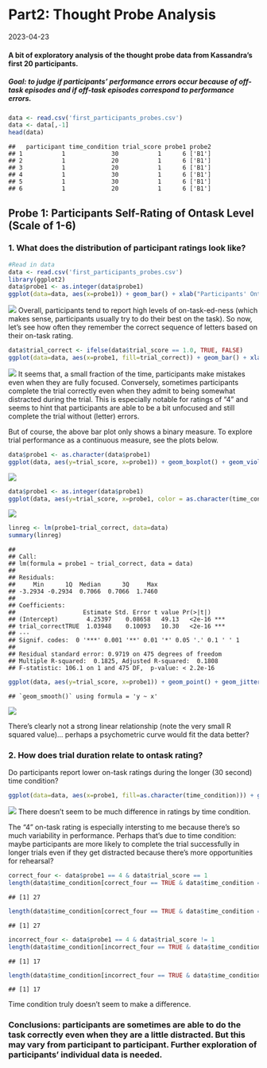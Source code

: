 Part2: Thought Probe Analysis
================
2023-04-23

#### A bit of exploratory analysis of the thought probe data from Kassandra’s first 20 participants.

##### Goal: to judge if participants’ performance errors occur because of off-task episodes and if off-task episodes correspond to performance errors.

``` r
data <- read.csv('first_participants_probes.csv')
data <- data[,-1]
head(data)
```

    ##   participant time_condition trial_score probe1 probe2
    ## 1           1             30           1      6 ['B1']
    ## 2           1             20           1      6 ['B1']
    ## 3           1             20           1      6 ['B1']
    ## 4           1             30           1      6 ['B1']
    ## 5           1             30           1      6 ['B1']
    ## 6           1             20           1      6 ['B1']

## Probe 1: Participants Self-Rating of Ontask Level (Scale of 1-6)

### 1. What does the distribution of participant ratings look like?

``` r
#Read in data 
data <- read.csv('first_participants_probes.csv')
library(ggplot2)
data$probe1 <- as.integer(data$probe1)
ggplot(data=data, aes(x=probe1)) + geom_bar() + xlab("Participants' Ontask Rating")
```

![](figure-gfm/unnamed-chunk-2-1.png)<!-- -->
Overall, participants tend to report high levels of on-task-ed-ness
(which makes sense, participants usually try to do their best on the
task). So now, let’s see how often they remember the correct sequence of
letters based on their on-task rating.

``` r
data$trial_correct <- ifelse(data$trial_score == 1.0, TRUE, FALSE)
ggplot(data=data, aes(x=probe1, fill=trial_correct)) + geom_bar() + xlab("Participants' Ontask Rating")
```

![](figure-gfm/unnamed-chunk-3-1.png)<!-- -->
It seems that, a small fraction of the time, participants make mistakes
even when they are fully focused. Conversely, sometimes participants
complete the trial correctly even when they admit to being somewhat
distracted during the trial. This is especially notable for ratings of
“4” and seems to hint that participants are able to be a bit unfocused
and still complete the trial without (letter) errors.

But of course, the above bar plot only shows a binary measure. To
explore trial performance as a continuous measure, see the plots below.

``` r
data$probe1 <- as.character(data$probe1)
ggplot(data, aes(y=trial_score, x=probe1)) + geom_boxplot() + geom_violin() + xlab("Participants' Ontask Rating") + ylab("Trial Percentage Correct")
```

![](figure-gfm/unnamed-chunk-4-1.png)<!-- -->

``` r
data$probe1 <- as.integer(data$probe1)
ggplot(data, aes(y=trial_score, x=probe1, color = as.character(time_condition))) + geom_point() + geom_jitter() + xlab("Participants' Ontask Rating") + ylab("Trial Percentage Correct") + labs(color = "Time Condition (in seconds)")
```

![](figure-gfm/unnamed-chunk-5-1.png)<!-- -->

``` r
linreg <- lm(probe1~trial_correct, data=data)
summary(linreg)
```

    ## 
    ## Call:
    ## lm(formula = probe1 ~ trial_correct, data = data)
    ## 
    ## Residuals:
    ##     Min      1Q  Median      3Q     Max 
    ## -3.2934 -0.2934  0.7066  0.7066  1.7460 
    ## 
    ## Coefficients:
    ##                   Estimate Std. Error t value Pr(>|t|)    
    ## (Intercept)        4.25397    0.08658   49.13   <2e-16 ***
    ## trial_correctTRUE  1.03948    0.10093   10.30   <2e-16 ***
    ## ---
    ## Signif. codes:  0 '***' 0.001 '**' 0.01 '*' 0.05 '.' 0.1 ' ' 1
    ## 
    ## Residual standard error: 0.9719 on 475 degrees of freedom
    ## Multiple R-squared:  0.1825, Adjusted R-squared:  0.1808 
    ## F-statistic: 106.1 on 1 and 475 DF,  p-value: < 2.2e-16

``` r
ggplot(data, aes(y=trial_score, x=probe1)) + geom_point() + geom_jitter() + xlab("Participants' Ontask Rating") + ylab("Trial Percentage Correct") +  stat_smooth(method="lm")
```

    ## `geom_smooth()` using formula = 'y ~ x'

![](figure-gfm/unnamed-chunk-7-1.png)<!-- -->

There’s clearly not a strong linear relationship (note the very small R
squared value)… perhaps a psychometric curve would fit the data better?

### 2. How does trial duration relate to ontask rating?

Do participants report lower on-task ratings during the longer (30
second) time condition?

``` r
ggplot(data=data, aes(x=probe1, fill=as.character(time_condition))) + geom_bar(position="dodge") + xlab("Participants' Ontask Rating") + labs(fill = "Time Condition (in seconds)")
```

![](figure-gfm/unnamed-chunk-8-1.png)<!-- -->
There doesn’t seem to be much difference in ratings by time condition.

The “4” on-task rating is especially intersting to me because there’s so
much variability in performance. Perhaps that’s due to time condition:
maybe participants are more likely to complete the trial successfully in
longer trials even if they get distracted because there’s more
opportunities for rehearsal?

``` r
correct_four <- data$probe1 == 4 & data$trial_score == 1
length(data$time_condition[correct_four == TRUE & data$time_condition == 20]) #number of correct trials for 20-second durations in which participants selected "4" on the thought probe scale
```

    ## [1] 27

``` r
length(data$time_condition[correct_four == TRUE & data$time_condition == 30]) #number of correct trials for 30-second durations in which participants selected "4" on the thought probe scale
```

    ## [1] 27

``` r
incorrect_four <- data$probe1 == 4 & data$trial_score != 1
length(data$time_condition[incorrect_four == TRUE & data$time_condition == 20]) #number of incorrect trials for 20-second durations in which participants selected "4" on the thought probe scale
```

    ## [1] 17

``` r
length(data$time_condition[incorrect_four == TRUE & data$time_condition == 30]) #number of incorrect trials for 30-second durations in which participants selected "4" on the thought probe scale
```

    ## [1] 17

Time condition truly doesn’t seem to make a difference.

### Conclusions: participants are sometimes are able to do the task correctly even when they are a little distracted. But this may vary from participant to participant. Further exploration of participants’ individual data is needed.
